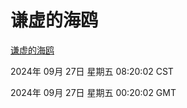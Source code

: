 # 谦虚的海鸥
[谦虚的海鸥](http://219.139.198.207:56308/qxdho/course/base/hotlink/index.php)

2024年 09月 27日 星期五 08:20:02 CST

2024年 09月 27日 星期五 00:20:02 GMT
